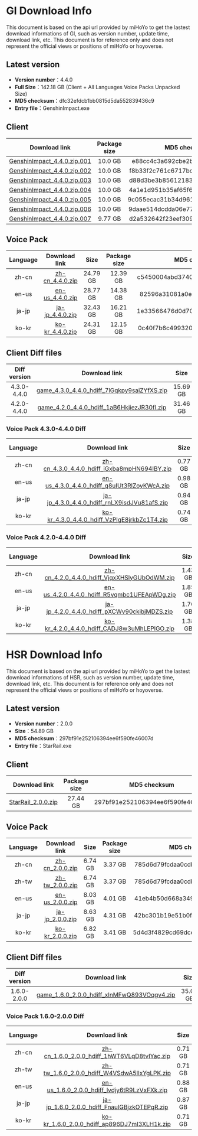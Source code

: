 # GI Download Info

This document is based on the api url provided by miHoYo to get the lastest download informations of GI, such as version number, update time, download link, etc. This document is for reference only and does not represent the official views or positions of miHoYo or hoyoverse.

## Latest version

- **Version number**：4.4.0
- **Full Size**：142.18 GB (Client + All Languages Voice Packs Unpacked Size)
- **MD5 checksum**：dfc32efdcb1bb0815d5da552839436c9
- **Entry file**：GenshinImpact.exe

## Client

| Download link | Package size | MD5 checksum |
| :---: | :---: | :---: |
| [GenshinImpact_4.4.0.zip.001](https://autopatchhk.yuanshen.com/client_app/download/pc_zip/20240119183743_YjHC1oBl0Hsgxkub/GenshinImpact_4.4.0.zip.001) | 10.0 GB | e88cc4c3a692cbe2bcc6bafdf1b6faa4 |
| [GenshinImpact_4.4.0.zip.002](https://autopatchhk.yuanshen.com/client_app/download/pc_zip/20240119183743_YjHC1oBl0Hsgxkub/GenshinImpact_4.4.0.zip.002) | 10.0 GB | f8b33f2c761c6717bc773314008a6ead |
| [GenshinImpact_4.4.0.zip.003](https://autopatchhk.yuanshen.com/client_app/download/pc_zip/20240119183743_YjHC1oBl0Hsgxkub/GenshinImpact_4.4.0.zip.003) | 10.0 GB | d88d3be3b856121836f66c1c7e3a5f15 |
| [GenshinImpact_4.4.0.zip.004](https://autopatchhk.yuanshen.com/client_app/download/pc_zip/20240119183743_YjHC1oBl0Hsgxkub/GenshinImpact_4.4.0.zip.004) | 10.0 GB | 4a1e1d951b35af65f6865d7b438893bc |
| [GenshinImpact_4.4.0.zip.005](https://autopatchhk.yuanshen.com/client_app/download/pc_zip/20240119183743_YjHC1oBl0Hsgxkub/GenshinImpact_4.4.0.zip.005) | 10.0 GB | 9c055ecac31b34d961758a6e97918698 |
| [GenshinImpact_4.4.0.zip.006](https://autopatchhk.yuanshen.com/client_app/download/pc_zip/20240119183743_YjHC1oBl0Hsgxkub/GenshinImpact_4.4.0.zip.006) | 10.0 GB | 9daae514dcdda06e777514c226addb60 |
| [GenshinImpact_4.4.0.zip.007](https://autopatchhk.yuanshen.com/client_app/download/pc_zip/20240119183743_YjHC1oBl0Hsgxkub/GenshinImpact_4.4.0.zip.007) | 9.77 GB | d2a532642f23eef30905319053da71ca |

## Voice Pack

| Language | Download link | Size | Package size | MD5 checksum |
| :---: | :---: | :---: | :---: | :---: |
| zh-cn | [zh-cn_4.4.0.zip](https://autopatchhk.yuanshen.com/client_app/download/pc_zip/20240119183743_YjHC1oBl0Hsgxkub/Audio_Chinese_4.4.0.zip) | 24.79 GB | 12.39 GB | c5450004abd3740e3d5590d98a80e008 |
| en-us | [en-us_4.4.0.zip](https://autopatchhk.yuanshen.com/client_app/download/pc_zip/20240119183743_YjHC1oBl0Hsgxkub/Audio_English(US)_4.4.0.zip) | 28.77 GB | 14.38 GB | 82596a31081a0eb3fce46bb0b1c2fa8c |
| ja-jp | [ja-jp_4.4.0.zip](https://autopatchhk.yuanshen.com/client_app/download/pc_zip/20240119183743_YjHC1oBl0Hsgxkub/Audio_Japanese_4.4.0.zip) | 32.43 GB | 16.21 GB | 1e33566476d0d7065612232024b5cabb |
| ko-kr | [ko-kr_4.4.0.zip](https://autopatchhk.yuanshen.com/client_app/download/pc_zip/20240119183743_YjHC1oBl0Hsgxkub/Audio_Korean_4.4.0.zip) | 24.31 GB | 12.15 GB | 0c40f7b6c49932006bc36291871dc6a5 |

## Client Diff files

| Diff version | Download link | Size | Package size | MD5 checksum |
| :---: | :---: | :---: | :---: | :---: |
| 4.3.0-4.4.0 | [game_4.3.0_4.4.0_hdiff_7lGqkpy9saiZYfXS.zip](https://autopatchhk.yuanshen.com/client_app/update/hk4e_global/10/game_4.3.0_4.4.0_hdiff_7lGqkpy9saiZYfXS.zip) | 15.69 GB | 7.61 GB | 7EC96297548F58E9FBE568C9CF5A24BE |
| 4.2.0-4.4.0 | [game_4.2.0_4.4.0_hdiff_1aB6HkjiezJR30fI.zip](https://autopatchhk.yuanshen.com/client_app/update/hk4e_global/10/game_4.2.0_4.4.0_hdiff_1aB6HkjiezJR30fI.zip) | 31.46 GB | 15.5 GB | 2F15D128C46FF89749DF10B59CC1FAC0 |

### Voice Pack  4.3.0-4.4.0 Diff

| Language | Download link | Size | Package size | MD5 checksum |
| :---: | :---: | :---: | :---: | :---: |
| zh-cn | [zh-cn_4.3.0_4.4.0_hdiff_iGxba8mpHN694IBY.zip](https://autopatchhk.yuanshen.com/client_app/update/hk4e_global/10/zh-cn_4.3.0_4.4.0_hdiff_iGxba8mpHN694IBY.zip) | 0.77 GB | 0.36 GB | 88071A288298732C35CA60254333FE59 |
| en-us | [en-us_4.3.0_4.4.0_hdiff_q8uIUt3RlZoyKWcA.zip](https://autopatchhk.yuanshen.com/client_app/update/hk4e_global/10/en-us_4.3.0_4.4.0_hdiff_q8uIUt3RlZoyKWcA.zip) | 0.98 GB | 0.46 GB | D0A08CE1BCC39916F46E5865F106AA8E |
| ja-jp | [ja-jp_4.3.0_4.4.0_hdiff_rnLX9isdJVu81afS.zip](https://autopatchhk.yuanshen.com/client_app/update/hk4e_global/10/ja-jp_4.3.0_4.4.0_hdiff_rnLX9isdJVu81afS.zip) | 0.94 GB | 0.43 GB | EA2A5429AE24F49984BD4F4EE2F0A80D |
| ko-kr | [ko-kr_4.3.0_4.4.0_hdiff_VzPIgE8jrkbZc1T4.zip](https://autopatchhk.yuanshen.com/client_app/update/hk4e_global/10/ko-kr_4.3.0_4.4.0_hdiff_VzPIgE8jrkbZc1T4.zip) | 0.74 GB | 0.34 GB | 5D1D91973E71236D13A9638FE5E1AC7A |

### Voice Pack  4.2.0-4.4.0 Diff

| Language | Download link | Size | Package size | MD5 checksum |
| :---: | :---: | :---: | :---: | :---: |
| zh-cn | [zh-cn_4.2.0_4.4.0_hdiff_VjqxXHSlyGUbOdWM.zip](https://autopatchhk.yuanshen.com/client_app/update/hk4e_global/10/zh-cn_4.2.0_4.4.0_hdiff_VjqxXHSlyGUbOdWM.zip) | 1.43 GB | 0.67 GB | E1E9C06038D91E6FC2CBE10D8B51F718 |
| en-us | [en-us_4.2.0_4.4.0_hdiff_R5vqmbc1UFEApWDg.zip](https://autopatchhk.yuanshen.com/client_app/update/hk4e_global/10/en-us_4.2.0_4.4.0_hdiff_R5vqmbc1UFEApWDg.zip) | 1.85 GB | 0.88 GB | 8C6597A37FC5282BBE4F9CF897460397 |
| ja-jp | [ja-jp_4.2.0_4.4.0_hdiff_pXCWv90ckibjMDZS.zip](https://autopatchhk.yuanshen.com/client_app/update/hk4e_global/10/ja-jp_4.2.0_4.4.0_hdiff_pXCWv90ckibjMDZS.zip) | 1.76 GB | 0.81 GB | C46F853D18F676B522C4AFE2965222D8 |
| ko-kr | [ko-kr_4.2.0_4.4.0_hdiff_CADJ8w3uMhLEPlGO.zip](https://autopatchhk.yuanshen.com/client_app/update/hk4e_global/10/ko-kr_4.2.0_4.4.0_hdiff_CADJ8w3uMhLEPlGO.zip) | 1.38 GB | 0.65 GB | 54022B9FB8FDF6EB16B65A52106DEC12 |

# HSR Download Info

This document is based on the api url provided by miHoYo to get the lastest download informations of HSR, such as version number, update time, download link, etc. This document is for reference only and does not represent the official views or positions of miHoYo or hoyoverse.

## Latest version

- **Version number**：2.0.0
- **Size**：54.89 GB
- **MD5 checksum**：297bf91e252106394ee6f590fe46007d
- **Entry file**：StarRail.exe

## Client

| Download link | Package size | MD5 checksum |
| :---: | :---: | :---: |
| [StarRail_2.0.0.zip](https://autopatchos.starrails.com/client/download/20240126105613_xi8FVxCWfDpjdC2r/PC/StarRail_2.0.0.zip) | 27.44 GB | 297bf91e252106394ee6f590fe46007d |

## Voice Pack

| Language | Download link | Size | Package size | MD5 checksum |
| :---: | :---: | :---: | :---: | :---: |
| zh-cn | [zh-cn_2.0.0.zip](https://autopatchos.starrails.com/client/download/20240126105613_xi8FVxCWfDpjdC2r/PC/Chinese.zip) | 6.74 GB | 3.37 GB | 785d6d79fcdaa0cdb847718ad17a4f82 |
| zh-tw | [zh-tw_2.0.0.zip](https://autopatchos.starrails.com/client/download/20240126105613_xi8FVxCWfDpjdC2r/PC/Chinese.zip) | 6.74 GB | 3.37 GB | 785d6d79fcdaa0cdb847718ad17a4f82 |
| en-us | [en-us_2.0.0.zip](https://autopatchos.starrails.com/client/download/20240126105613_xi8FVxCWfDpjdC2r/PC/English.zip) | 8.03 GB | 4.01 GB | 41eb4b50d668a349fab3cb4b5ac1f75e |
| ja-jp | [ja-jp_2.0.0.zip](https://autopatchos.starrails.com/client/download/20240126105613_xi8FVxCWfDpjdC2r/PC/Japanese.zip) | 8.63 GB | 4.31 GB | 42bc301b19e51b0ff72fb232b3043137 |
| ko-kr | [ko-kr_2.0.0.zip](https://autopatchos.starrails.com/client/download/20240126105613_xi8FVxCWfDpjdC2r/PC/Korean.zip) | 6.82 GB | 3.41 GB | 5d4d3f4829cd69dcee13b11b58310c35 |

## Client Diff files

| Diff version | Download link | Size | Package size | MD5 checksum |
| :---: | :---: | :---: | :---: | :---: |
| 1.6.0-2.0.0 | [game_1.6.0_2.0.0_hdiff_xlnMFwQ893VOqgv4.zip](https://autopatchos.starrails.com/client/hkrpg_global/35/game_1.6.0_2.0.0_hdiff_xlnMFwQ893VOqgv4.zip) | 35.02 GB | 16.41 GB | 6F85B5FE12620EF2187F3DBDA067D8F1 |

### Voice Pack  1.6.0-2.0.0 Diff

| Language | Download link | Size | Package size | MD5 checksum |
| :---: | :---: | :---: | :---: | :---: |
| zh-cn | [zh-cn_1.6.0_2.0.0_hdiff_1hWT6VLqD8tvIYac.zip](https://autopatchos.starrails.com/client/hkrpg_global/35/zh-cn_1.6.0_2.0.0_hdiff_1hWT6VLqD8tvIYac.zip) | 0.71 GB | 0.35 GB | BF051B98DA5248C39D9629965E8D76A2 |
| zh-tw | [zh-tw_1.6.0_2.0.0_hdiff_W4VSdwA5lIxYgLPK.zip](https://autopatchos.starrails.com/client/hkrpg_global/35/zh-tw_1.6.0_2.0.0_hdiff_W4VSdwA5lIxYgLPK.zip) | 0.71 GB | 0.35 GB | 0585968B9580DBF990D06B41FA2388BA |
| en-us | [en-us_1.6.0_2.0.0_hdiff_lvdjy6tR9LzVxFXk.zip](https://autopatchos.starrails.com/client/hkrpg_global/35/en-us_1.6.0_2.0.0_hdiff_lvdjy6tR9LzVxFXk.zip) | 0.88 GB | 0.43 GB | 30B3E71CA92A880F836D46A98DD074D3 |
| ja-jp | [ja-jp_1.6.0_2.0.0_hdiff_FnaulGBjzkOTEPqR.zip](https://autopatchos.starrails.com/client/hkrpg_global/35/ja-jp_1.6.0_2.0.0_hdiff_FnaulGBjzkOTEPqR.zip) | 0.87 GB | 0.43 GB | 8A01CDCE9608D33B57D5AB5C758C020B |
| ko-kr | [ko-kr_1.6.0_2.0.0_hdiff_ap896DJ7mI3XLH1k.zip](https://autopatchos.starrails.com/client/hkrpg_global/35/ko-kr_1.6.0_2.0.0_hdiff_ap896DJ7mI3XLH1k.zip) | 0.71 GB | 0.35 GB | 61F1954D67610E49EBF10DB0C8330B72 |

